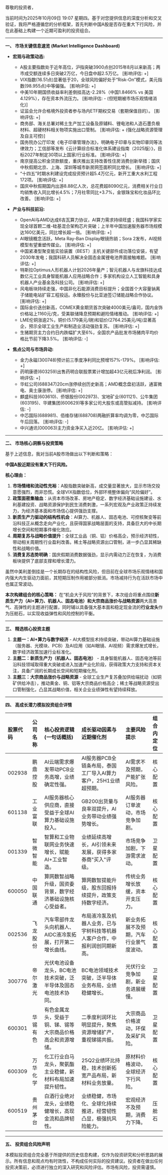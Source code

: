 尊敬的投资者，

当前时间为2025年10月09日 19:07 星期四。基于对您提供信息的深度分析和交叉验证，我将严格遵循您的分析框架，首先判断中国A股是否存在重大下行风险，并在此基础上构建一个近期可盈利的投资组合。

---

**一、 市场关键信息速览 (Market Intelligence Dashboard)**

*   **宏观与政策动态:**
    *   A股主要指数处于近年高位，沪指突破3900点创2015年8月以来新高；两市成交额连续多日突破2万亿，今日盘中超2.5万亿。 [影响评估: +]
    *   VIX指数(16.51点)显著低于20，全球风险偏好处于“Risk-On”模式，美元指数(98.955点)中等偏强。 [影响评估: +]
    *   中美10年期国债收益率利差倒挂高达-2.28%（中国1.8466% vs 美国4.129%），存在资本外流压力。 [影响评估: - (但短期被市场乐观情绪消化)]
    *   证监会允许合格境外投资者参与场内ETF期权交易（套期保值目的）。 [影响评估: +]
    *   商务部、海关总署对稀土生产加工设备及原辅料、锂电池和人造石墨负极材料、超硬材料相关物项实施出口管制。 [影响评估: + (强化战略资源管理及自主可控)]
    *   国务院办公厅印发《电子印章管理办法》，明确电子印章与实物印章同等法律效力；工信部等发布《云计算综合标准化体系建设指南（2025版）》，目标2027年制定30项以上国家/行业标准。 [影响评估: +]
    *   南京提高公积金贷款额度，重庆推出支持改善性住房消费创新举措；国庆中秋假期北京、上海、深圳等城市新房网签面积同比增长。 [影响评估: +]
    *   “十四五”时期水利建设完成投资预计超5.4万亿元，新开工重大水利工程172项。 [影响评估: +]
    *   国庆中秋假期国内出游8.88亿人次，总花费超8090亿元，消费相关行业日均销售收入同比增长4.5%；7月社零同比+3.7%，金银珠宝和化妆品环比改善。 [影响评估: +]

*   **产业与科技前沿:**
    *   OpenAI与AMD达成6吉瓦算力协议，AI算力需求持续旺盛；我国科学家实现全球首颗二维-硅基混合架构芯片突破；上半年中国加速服务器市场规模达160亿美元，同比增长超一倍。 [影响评估: +]
    *   AI眼镜概念活跃，Meta Ray-Ban Display眼镜热销；Sora 2发布，AI视频模型有望重塑传媒业。 [影响评估: +]
    *   中国紧凑型聚变能实验装置（BEST）主机关键部件成功落位安装，有望2030年发电；我国科研人员解决全固态金属锂电池界面接触难题。 [影响评估: +]
    *   特斯拉Optimus人形机器人计划2026年量产；智元机器人与龙旗科技达成数亿元工业具身智能机器人应用战略合作；多家机构设立人工智能和具身机器人产业基金及科技公司。 [影响评估: +]
    *   风电板块持续走强，中国非化石能源消费目标提升；全国首个大容量钠离子储能电站扩容工程投运。永臻股份与比亚迪签订储能战略合作协议。 [影响评估: +]
    *   国际金价迭创新高，COMEX黄金期货首次突破4000美元/盎司，国内金饰价格站上1160元/克，受美联储降息预期和避险情绪推动。 [影响评估: +]
    *   LME伦铜涨逾2%，铜价(5.179美元/磅)和铝价(2764.25美元/吨)显著高企，预示全球工业生产和制造业活动强劲复苏。 [影响评估: +]
    *   生猪期货主力合约日内跌幅扩大至6%，全国农产品批发市场猪肉平均价格比节前下降3.5%。 [影响评估: -]

*   **焦点公司与市场异动:**
    *   金力永磁(300748)预计前三季度净利同比预增157%-179%。 [影响评估: +]
    *   药明康德(603259)出售药明合联股票累计增加超43亿元税后净利润。 [影响评估: +]
    *   华虹公司(688347)20cm涨停续创历史新高；AMD概念盘初活跃，通富微电、奥士康涨停。 [影响评估: +]
    *   麒盛科技(603610)、侨银股份(002973)、宝地矿业(601121)、公牛集团(603195)、华建集团(600629)等多家公司大股东或高管拟减持。 [影响评估: -]
    *   中芯国际(688981)、佰维存储(688708)两融折算率均调为零，中芯国际午后回落。 [影响评估: -]
    *   中兴通讯(000063)主力资金净买入近20亿。 [影响评估: +]

---

**二、 市场核心洞察与投资策略**

基于上述信息，我对当前A股市场做出以下判断和策略：

**中国A股近期没有重大下行风险。**

**核心理由：**
1.  **市场情绪和流动性充裕**：A股指数突破新高，成交量显著放大，显示市场交投意愿强烈，而非恐慌。全球VIX指数低位，外部环境整体偏向“风险偏好”。
2.  **政策面密集输血**：从资本市场改革、房地产稳定、数字经济基础设施建设、水利基建投资、战略资源保护到民生消费刺激，一系列宏观及产业政策正持续发力，为经济基本面和市场信心提供强劲支撑。
3.  **新质生产力驱动的结构性机会**：AI算力、机器人、固态电池、可控核聚变等前沿科技正从概念走向产业化，且获得国家战略层面的支持，具备巨大的中长期增长空间和短期事件催化效应。
4.  **周期复苏与战略价值提升**：全球工业品（铜、铝）价格高企，预示经济韧性，带动相关周期性行业盈利改善。稀土等战略资源出口管制，进一步凸显其稀缺性和战略价值。
5.  **消费复苏态势明确**：国庆假期消费数据强劲，显示内需动力正在恢复，为消费板块提供了底部支撑和增长潜力。

虽然中美利差倒挂是一个长期存在的结构性风险，但目前在全球市场乐观情绪和国内强大内生驱动力面前，其短期压制作用被部分抵消。市场减持行为在活跃市场中也属正常波动。

**本次构建组合的核心策略：**
在“机会大于风险”的背景下，本次组合将重点围绕**新质生产力（AI+算力、机器人、固态电池）**和**大宗商品涨价与战略资源**两大高景气、高弹性的主题进行配置，同时辅以具备强大基本面和稳定现金流的**行业龙头**作为压舱石，以实现收益弹性和风险控制的平衡。

---

**三、 精选核心投资主题**

1.  **主题一：AI+算力与数字经济** - AI大模型技术持续突破，带动AI算力基础设施（服务器、光模块、PCB）及AI应用（如AI眼镜、AI视频）需求爆发式增长，数字经济政策加速行业标准化。
2.  **主题二：新质生产力（机器人、固态电池）** - 具身智能机器人、固态电池等前沿科技领域取得重大突破或进入加速产业化阶段，获得政策大力支持和资本关注，具备广阔的长期成长空间和短期催化剂。
3.  **主题三：大宗商品涨价与战略资源** - 全球工业生产复苏叠加供给端扰动（如铜矿供给冲击），推动黄金、铜、铝等大宗商品价格高企；稀土等战略资源受出口管制强化，凸显其战略价值，相关企业业绩弹性有望持续释放。

---

**四、 高成长潜力模拟投资组合详情**

| 股票代码 | 公司名称 | 核心投资逻辑 (一句话概括) | 成长驱动因素与近期催化剂 | 主要风险提示 | 组合内定位 |
| :------- | :------- | :-------------------------- | :------------------------- | :----------- | :--------- |
| 002938   | 鹏鼎控股 | AI云端需求爆发带动PCB业务高增，业绩确定性强。 | AI服务器PCB全链条布局，泰国工厂导入AI算力客户，25H1业绩超预期。 | AI需求不及预期，产能扩张风险。 | 核心配置 |
| 601138   | 工业富联 | AI服务器核心供应商，直接受益于全球AI算力基础设施投入。 | GB200出货量与良率双提升，AI业务带动业绩强势增长。 | AI服务器订单波动，市场竞争加剧。 | 核心配置 |
| 001339   | 智微智能 | 智算和工业物联网业务快速增长，赋能AI+工业智造。 | 业绩延续高增长，AI引领未来发展，获得多家券商"买入"评级。 | 市场竞争加剧，下游需求波动。 | 卫星配置 |
| 600050   | 中国联通 | 算网数智战略升级，国资委背景，数字经济基础设施核心受益者。 | 算网数智提能升级，股东回报持续提升，政策支持数字经济。 | 传统业务增长放缓，资本开支压力。 | 核心配置 |
| 002536   | 飞龙股份 | 汽车零部件龙头向机器人、AIDC液冷泵拓展，打开第二增长曲线。 | 布局液冷泵及机器人业务，已与宇树科技等机器人客户合作，中报利润创同期新高。 | 新业务拓展不及预期，汽车行业景气度波动。 | 核心配置 |
| 300776   | 帝尔激光 | 光伏电池设备龙头，BC电池技术突破，泛半导体及固态电池技术协同。 | BC电池领域技术突破，泛半导体业务布局，业绩稳健增长。 | 光伏行业竞争加剧，新业务进展缓慢。 | 卫星配置 |
| 600301   | 华锡有色 | 有色金属龙头，受益于铜、锑、锡等大宗商品价格高企和资源增储。 | 二季度利润环比明显提升，聚焦资源增储扩产，重视锑锡共振。 | 大宗商品价格波动，环保及采矿风险。 | 卫星配置 |
| 600309   | 万华化学 | 化工行业白马龙头，聚氨酯主业稳健，新材料布局加速提升韧性。 | 25Q2业绩环比持稳，技术创新拓宽产品布局，新材料业务放量。 | 原材料价格波动，全球经济下行风险。 | 核心配置 |
| 600519   | 贵州茅台 | 白酒行业绝对龙头，业绩稳健增长，高现金流和品牌韧性。 | 业绩稳健，市场化、全球化持续推进，经营韧性凸显，极强抗风险能力。 | 宏观经济不及预期，消费力下降。 | 压舱石 |

---

**五、 投资组合风险声明**

本模拟投资组合完全基于所提供的历史信息构建，仅作为投资研究和分析思路的展示。所有信息和观点均有时效性，不构成任何实际的投资建议。投资者在做出任何投资决策前，必须进行独立的深入研究和风险评估。市场有风险，投资需谨慎。